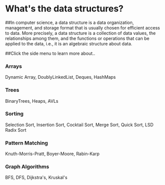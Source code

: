 
# What's the data structures?

##In computer science, a data structure is a data organization, management, and storage format that is usually chosen for efficient access to data. More precisely, a data structure is a collection of data values, the relationships among them, and the functions or operations that can be applied to the data, i.e., it is an algebraic structure about data.

##Click the side menu to learn more about..
### Arrays 
Dynamic Array,
DoublyLinkedList,
Deques,
HashMaps


### Trees 
BinaryTrees,
Heaps,
AVLs


### Sorting 
Selection Sort,
Insertion Sort,
Cocktail Sort,
Merge Sort,
Quick Sort,
LSD Radix Sort


### Pattern Matching 
Knuth-Morris-Pratt,
Boyer-Moore,
Rabin-Karp

### Graph Algorithms 
BFS,
DFS,
Dijkstra's,
Kruskal's

